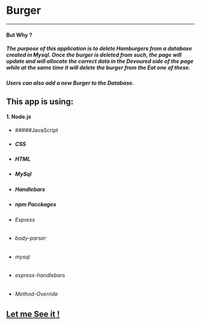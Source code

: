 # Burger
---

#### But Why ?
##### The purpose of this application is to delete Hamburgers from a database created in Mysql. Once the burger is deleted from such, the page will update and will allocate the correct data in the **_Devoured_** side of the page while at the same time it will delete the burger from the **_Eat one of these_**.

##### Users can also add a new Burger to the Database. 

## This app is using:

#### 1. Node.js
* #####JavaScript
* ##### CSS
* ##### HTML
* ##### MySql
* ##### Handlebars
* ##### npm Pacckages
* ###### Express
* ###### body-parser
* ###### mysql
* ###### express-handlebars
* ###### Method-Override

## [Let me See it !][app link]

[app link]:http://tranquil-beach-33922.herokuapp.com/



